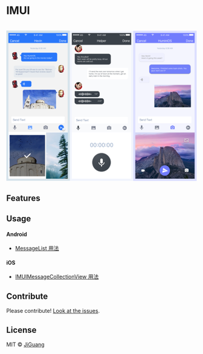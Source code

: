 # IMUI
<p align="center">
    <a target="_blank">
        <img src="https://github.com/huangminlinux/resource/blob/master/IMUIPick%402x.png" alt="JBox" width=960/>
    </a>
</p>

## Features

## Usage
#### Android
- [MessageList 用法](https://github.com/jpush/imui/blob/dev/Android/imui/docs/usage.md)

#### iOS
- [IMUIMessageCollectionView 用法](https://github.com/jpush/imui/blob/dev/iOS/docs/usage_iOS.md)
## Contribute
Please contribute! [Look at the issues](https://github.com/jpush/imui/issues).

## License
MIT © [JiGuang](/LICENSE)
